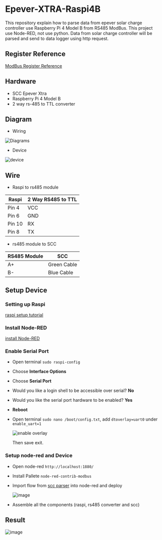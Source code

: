 # Epever-XTRA-Raspi4B
This repository explain how to parse data from epever solar charge controller use Raspberry Pi 4 Model B from RS485 ModBus. This project use Node-RED, not use python. Data from solar charge controller will be parsed and send to data logger using http request.

## Register Reference
[ModBus Register Reference](https://github.com/juanpradana/Epever-XTRA-Raspi4B/blob/main/ControllerProtocolV2.3.pdf)

## Hardware
- SCC Epever Xtra
- Raspberry Pi 4 Model B
- 2 way rs-485 to TTL converter

## Diagram
- Wiring

![Diagrams](https://github.com/juanpradana/Epever-XTRA-Raspi4B/assets/30497994/a84579c5-80cb-4d8f-a062-85d8553f0c59)


- Device

![device](https://github.com/juanpradana/Epever-XTRA-Raspi4B/assets/30497994/8515a22a-21ff-4126-a87e-d094acb115cb)


## Wire
- Raspi to rs485 module

| Raspi | 2 Way RS485 to TTL |
| --- | --- |
| Pin 4 | VCC |
| Pin 6 | GND |
| Pin 10 | RX |
| Pin 8 | TX |

- rs485 module to SCC

| RS485 Module | SCC |
| --- | --- |
| A+ | Green Cable |
| B- | Blue Cable |

## Setup Device
### Setting up Raspi
[raspi setup tutorial](https://www.raspberrypi.com/documentation/computers/getting-started.html)

### Install Node-RED
[install Node-RED](https://nodered.org/docs/getting-started/raspberrypi)

### Enable Serial Port
- Open terminal ```sudo raspi-config```
- Choose __Interface Options__
- Choose __Serial Port__
- Would you like a login shell to be accessible over serial? __No__
- Would you like the serial port hardware to be enabled? __Yes__
- __Reboot__
- Open terminal ```sudo nano /boot/config.txt```, add ```dtoverlay=uart0``` under ```enable_uart=1```

  ![enable overlay](https://github.com/juanpradana/Epever-XTRA-Raspi4B/assets/30497994/41e26746-07de-4cd4-9354-eb48598af770)

  Then save exit.

### Setup node-red and Device
- Open node-red ```http://localhost:1880/```
- Install Pallete ```node-red-contrib-modbus```
- Import flow from [scc parser](https://github.com/juanpradana/Epever-XTRA-Raspi4B/blob/main/scc-parser.json) into node-red and deploy

  ![image](https://github.com/juanpradana/Epever-XTRA-Raspi4B/assets/30497994/5bd05413-254d-4c4a-9f5b-3536e633da2f)

- Assemble all the components (raspi, rs485 converter and scc)

## Result
![image](https://github.com/juanpradana/Epever-XTRA-Raspi4B/assets/30497994/5e915ba5-85c8-49a3-95e3-bca21a4b007c)
